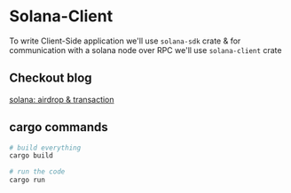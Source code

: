 # Solana-Client

To write Client-Side application we'll use `solana-sdk` crate & for communication with a solana node over RPC we'll use `solana-client` crate

## Checkout blog

[solana: airdrop & transaction](https://samyakt-isamyakt-87fccd811f84e98a1a8decb7d342a1be7b5c1847269184.gitlab.io/blog/solana-airdrop-tx/) 

## cargo commands

```sh
# build everything
cargo build

# run the code
cargo run 

```
